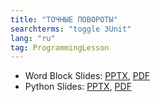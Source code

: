 ```yaml
---
title: "ТОЧНЫЕ ПОВОРОТЫ"
searchterms: "toggle 3Unit"
lang: "ru"
tag: ProgrammingLesson
---
```

 <ul>
 <li class="ng-binding">Word Block Slides:
 <a href="ProgrammingLessons/AccurateTurningRU.pptx">PPTX</a>,
 <a href="ProgrammingLessons/AccurateTurningRU.pdf">PDF</a>
 </li>
 <li class="ng-binding">Python Slides:
 <a href="ProgrammingLessons/AccurateTurningPyRU.pptx">PPTX</a>,
 <a href="ProgrammingLessons/AccurateTurningPyRU.pdf">PDF</a>
 </li>
 </ul>
